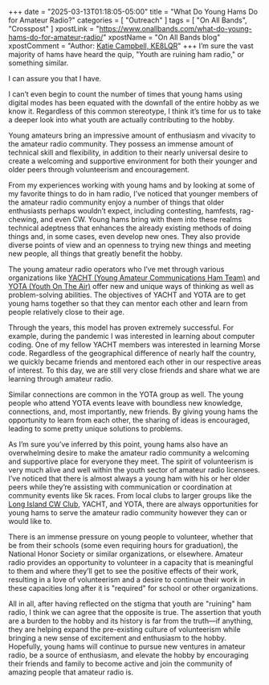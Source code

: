 +++
date = "2025-03-13T01:18:05-05:00"
title = "What Do Young Hams Do for Amateur Radio?"
categories = [ "Outreach" ]
tags = [ "On All Bands", "Crosspost" ]
xpostLink = "https://www.onallbands.com/what-do-young-hams-do-for-amateur-radio/"
xpostName = "On All Bands blog"
xpostComment = "Author: [Katie Campbell, KE8LQR](https://www.onallbands.com/author/katie-campbell-ke8lqr/)"
+++
I’m sure the vast majority of hams have heard the quip, "Youth are
ruining ham radio," or something similar.

I can assure you that I have.

I can’t even begin to count the number of times that young hams using
digital modes has been equated with the downfall of the entire hobby as
we know it. Regardless of this common stereotype, I think it’s time
for us to take a deeper look into what youth are actually contributing
to the hobby.
<!--more-->

Young amateurs bring an impressive amount of enthusiasm and vivacity to
the amateur radio community. They possess an immense amount of technical
skill and flexibility, in addition to their nearly universal desire to
create a welcoming and supportive environment for both their younger and
older peers through volunteerism and encouragement.

From my experiences working with young hams and by looking at some of my
favorite things to do in ham radio, I’ve noticed that younger members
of the amateur radio community enjoy a number of things that older
enthusiasts perhaps wouldn’t expect, including contesting, hamfests,
rag-chewing, and even CW. Young hams bring with them into these realms
technical adeptness that enhances the already existing methods of doing
things and, in some cases, even develop new ones. They also provide
diverse points of view and an openness to trying new things and meeting
new people, all things that greatly benefit the hobby.

The young amateur radio operators who I’ve met through various
organizations like [YACHT \(Young Amateur Communications Ham
Team\)][yacht] and [YOTA \(Youth On The Air\)][yota] offer new and
unique ways of thinking as well as problem-solving abilities. The
objectives of YACHT and YOTA are to get young hams together so that they
can mentor each other and learn from people relatively close to their
age.

Through the years, this model has proven extremely successful. For
example, during the pandemic I was interested in learning about computer
coding. One of my fellow YACHT members was interested in learning
Morse code. Regardless of the geographical difference of nearly half
the country, we quickly became friends and mentored each other in our
respective areas of interest. To this day, we are still very close
friends and share what we are learning through amateur radio.

Similar connections are common in the YOTA group as well. The young
people who attend YOTA events leave with boundless new knowledge,
connections, and, most importantly, new friends. By giving young hams
the opportunity to learn from each other, the sharing of ideas is
encouraged, leading to some pretty unique solutions to problems.

As I’m sure you’ve inferred by this point, young hams also have an
overwhelming desire to make the amateur radio community a welcoming and
supportive place for everyone they meet. The spirit of volunteerism
is very much alive and well within the youth sector of amateur radio
licensees. I’ve noticed that there is almost always a young ham with
his or her older peers while they’re assisting with communication or
coordination at community events like 5k races. From local clubs to
larger groups like the [Long Island CW Club][licw], YACHT, and YOTA,
there are always opportunities for young hams to serve the amateur radio
community however they can or would like to.

There is an immense pressure on young people to volunteer, whether
that be from their schools (some even requiring hours for graduation),
the National Honor Society or similar organizations, or elsewhere.
Amateur radio provides an opportunity to volunteer in a capacity that is
meaningful to them and where they’ll get to see the positive effects
of their work, resulting in a love of volunteerism and a desire to
continue their work in these capacities long after it is "required"
for school or other organizations.

All in all, after having reflected on the stigma that youth are
"ruining" ham radio, I think we can agree that the opposite is
true. The assertion that youth are a burden to the hobby and its
history is far from the truth—if anything, they are helping expand
the pre-existing culture of volunteerism while bringing a new sense
of excitement and enthusiasm to the hobby. Hopefully, young hams will
continue to pursue new ventures in amateur radio, be a source of
enthusiasm, and elevate the hobby by encouraging their friends and
family to become active and join the community of amazing people that
amateur radio is.

[licw]: https://longislandcwclub.org/
[yacht]: https://www.qsl.net/yacht/
[yota]: https://youthontheair.org/
